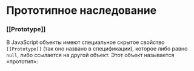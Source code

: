 # Прототипное наследование

### [[Prototype]]

В JavaScript объекты имеют специальное скрытое свойство `[[Prototype]]` (так оно названо в спецификации), которое либо равно `null`, либо ссылается на другой объект. Этот объект называется «прототип»:
```js
```

```js
```

```js
```

```js
```

```js
```

```js
```

```js
```

```js
```

```js
```
